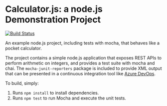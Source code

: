 Calculator.js: a node.js Demonstration Project
==============================================

[![Build Status](https://dev.azure.com/drx555/calculator/_apis/build/status/drx555.calculator?branchName=master)](https://dev.azure.com/drx555/calculator/_build/latest?definitionId=5&branchName=master)

An example node.js project, including tests with mocha, that behaves like
a pocket calculator.

The project contains a simple node.js application that exposes REST APIs
to perform arithmetic on integers, and provides a test suite with mocha
and chai.  The `mocha-junit-reporters` package is included to provide XML
output that can be presented in a continuous integration tool like
[Azure DevOps](https://azure.com/devops).

To build, simply:

1. Runs `npm install` to install dependencies.
2. Runs `npm test` to run Mocha and execute the unit tests.

